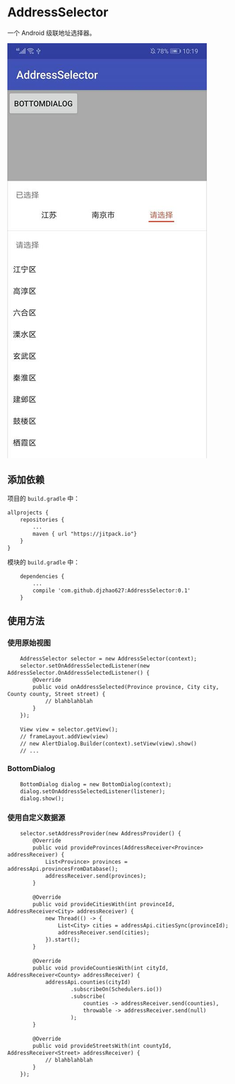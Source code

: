# AddressSelector

一个 Android 级联地址选择器。

![image](https://github.com/djzhao627/AddressSelector/raw/master/screenshots/screenshot1.jpg)

## 添加依赖

项目的 `build.gradle` 中：

    allprojects {
        repositories {
            ...
            maven { url "https://jitpack.io"}
        }
    }
    
模块的 `build.gradle` 中：

```
    dependencies {
        ...
        compile 'com.github.djzhao627:AddressSelector:0.1'
    }
```
    
## 使用方法

### 使用原始视图

```
    AddressSelector selector = new AddressSelector(context);
    selector.setOnAddressSelectedListener(new AddressSelector.OnAddressSelectedListener() {
        @Override
        public void onAddressSelected(Province province, City city, County county, Street street) {
            // blahblahblah
        }
    });
            
    View view = selector.getView();
    // frameLayout.addView(view)
    // new AlertDialog.Builder(context).setView(view).show()
    // ...
```

### BottomDialog

```
    BottomDialog dialog = new BottomDialog(context);
    dialog.setOnAddressSelectedListener(listener);
    dialog.show();
```
    
### 使用自定义数据源

```
    selector.setAddressProvider(new AddressProvider() {
        @Override
        public void provideProvinces(AddressReceiver<Province> addressReceiver) {
            List<Province> provinces = addressApi.provincesFromDatabase();
            addressReceiver.send(provinces);    
        }
    
        @Override
        public void provideCitiesWith(int provinceId, AddressReceiver<City> addressReceiver) {
            new Thread(() -> {
                List<City> cities = addressApi.citiesSync(provinceId);
                addressReceiver.send(cities);
            }).start();
        }
    
        @Override
        public void provideCountiesWith(int cityId, AddressReceiver<County> addressReceiver) {
            addressApi.counties(cityId)
                    .subscribeOn(Schedulers.io())
                    .subscribe(
                        counties -> addressReceiver.send(counties),
                        throwable -> addressReceiver.send(null)
                    );
        }
    
        @Override
        public void provideStreetsWith(int countyId, AddressReceiver<Street> addressReceiver) {
            // blahblahblah 
        }
    });
```    
